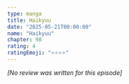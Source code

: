 ```yaml
---
type: manga
title: Haikyuu
date: "2025-05-21T00:00:00"
name: "Haikyuu"
chapter: 98
rating: 4
ratingEmoji: "⭐️⭐️⭐️⭐️"
---
```


_[No review was written for this episode]_